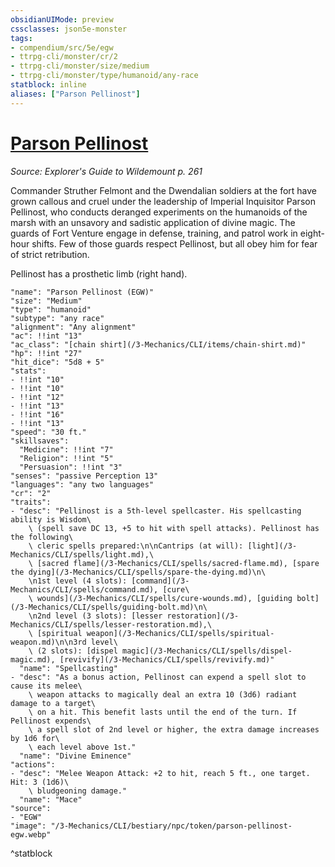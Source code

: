 ```yaml
---
obsidianUIMode: preview
cssclasses: json5e-monster
tags:
- compendium/src/5e/egw
- ttrpg-cli/monster/cr/2
- ttrpg-cli/monster/size/medium
- ttrpg-cli/monster/type/humanoid/any-race
statblock: inline
aliases: ["Parson Pellinost"]
---
```

# [Parson Pellinost](3-Mechanics\CLI\bestiary\npc/parson-pellinost-egw.md)
*Source: Explorer's Guide to Wildemount p. 261*  

Commander Struther Felmont and the Dwendalian soldiers at the fort have grown callous and cruel under the leadership of Imperial Inquisitor Parson Pellinost, who conducts deranged experiments on the humanoids of the marsh with an unsavory and sadistic application of divine magic. The guards of Fort Venture engage in defense, training, and patrol work in eight-hour shifts. Few of those guards respect Pellinost, but all obey him for fear of strict retribution.

Pellinost has a prosthetic limb (right hand).

```statblock
"name": "Parson Pellinost (EGW)"
"size": "Medium"
"type": "humanoid"
"subtype": "any race"
"alignment": "Any alignment"
"ac": !!int "13"
"ac_class": "[chain shirt](/3-Mechanics/CLI/items/chain-shirt.md)"
"hp": !!int "27"
"hit_dice": "5d8 + 5"
"stats":
- !!int "10"
- !!int "10"
- !!int "12"
- !!int "13"
- !!int "16"
- !!int "13"
"speed": "30 ft."
"skillsaves":
  "Medicine": !!int "7"
  "Religion": !!int "5"
  "Persuasion": !!int "3"
"senses": "passive Perception 13"
"languages": "any two languages"
"cr": "2"
"traits":
- "desc": "Pellinost is a 5th-level spellcaster. His spellcasting ability is Wisdom\
    \ (spell save DC 13, +5 to hit with spell attacks). Pellinost has the following\
    \ cleric spells prepared:\n\nCantrips (at will): [light](/3-Mechanics/CLI/spells/light.md),\
    \ [sacred flame](/3-Mechanics/CLI/spells/sacred-flame.md), [spare the dying](/3-Mechanics/CLI/spells/spare-the-dying.md)\n\
    \n1st level (4 slots): [command](/3-Mechanics/CLI/spells/command.md), [cure\
    \ wounds](/3-Mechanics/CLI/spells/cure-wounds.md), [guiding bolt](/3-Mechanics/CLI/spells/guiding-bolt.md)\n\
    \n2nd level (3 slots): [lesser restoration](/3-Mechanics/CLI/spells/lesser-restoration.md),\
    \ [spiritual weapon](/3-Mechanics/CLI/spells/spiritual-weapon.md)\n\n3rd level\
    \ (2 slots): [dispel magic](/3-Mechanics/CLI/spells/dispel-magic.md), [revivify](/3-Mechanics/CLI/spells/revivify.md)"
  "name": "Spellcasting"
- "desc": "As a bonus action, Pellinost can expend a spell slot to cause its melee\
    \ weapon attacks to magically deal an extra 10 (3d6) radiant damage to a target\
    \ on a hit. This benefit lasts until the end of the turn. If Pellinost expends\
    \ a spell slot of 2nd level or higher, the extra damage increases by 1d6 for\
    \ each level above 1st."
  "name": "Divine Eminence"
"actions":
- "desc": "Melee Weapon Attack: +2 to hit, reach 5 ft., one target. Hit: 3 (1d6)\
    \ bludgeoning damage."
  "name": "Mace"
"source":
- "EGW"
"image": "/3-Mechanics/CLI/bestiary/npc/token/parson-pellinost-egw.webp"
```
^statblock